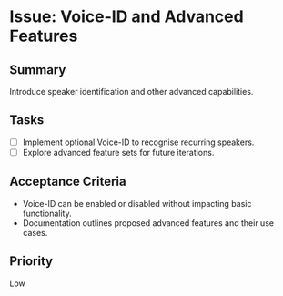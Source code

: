 # Issue: Voice-ID and Advanced Features

## Summary
Introduce speaker identification and other advanced capabilities.

## Tasks
- [ ] Implement optional Voice-ID to recognise recurring speakers.
- [ ] Explore advanced feature sets for future iterations.

## Acceptance Criteria
- Voice-ID can be enabled or disabled without impacting basic functionality.
- Documentation outlines proposed advanced features and their use cases.

## Priority
Low
